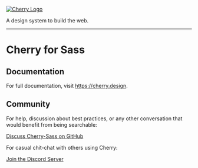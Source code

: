 [![Cherry Logo](https://cherry-documentation.s3-eu-west-1.amazonaws.com/img/cherry-repository-logo.svg#1)](https://www.cherry.design/)

A design system to build the web.

---

# Cherry for Sass
## Documentation
For full documentation, visit https://cherry.design.

## Community

For help, discussion about best practices, or any other conversation that would benefit from being searchable:

[Discuss Cherry-Sass on GitHub](https://github.com/cherry-design-system/sass/discussions)

For casual chit-chat with others using Cherry:

[Join the Discord Server](https://discord.com/invite/uQFdMddMZw)
